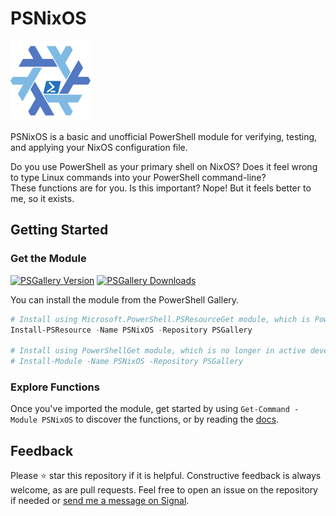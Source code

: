 # PSNixOS  
![](images/psnixos-icon-128x128.png)  
  
PSNixOS is a basic and unofficial PowerShell module for verifying, testing, and applying your NixOS configuration file.  
  
Do you use PowerShell as your primary shell on NixOS? Does it feel wrong to type Linux commands into your PowerShell command-line?  
These functions are for you. Is this important? Nope! But it feels better to me, so it exists.  
  
## Getting Started  
### Get the Module
[![PSGallery Version](https://img.shields.io/powershellgallery/v/PSNixOS.png?style=for-the-badge&label=PowerShell%20Gallery)](https://www.powershellgallery.com/packages/PSNixOS/) [![PSGallery Downloads](https://img.shields.io/powershellgallery/dt/PSNixOS.png?style=for-the-badge&label=Downloads)](https://www.powershellgallery.com/packages/PSNixOS/)  
  
You can install the module from the PowerShell Gallery.
  
```PowerShell
# Install using Microsoft.PowerShell.PSResourceGet module, which is PowerShellGet's successor.
Install-PSResource -Name PSNixOS -Repository PSGallery

# Install using PowerShellGet module, which is no longer in active development.
# Install-Module -Name PSNixOS -Repository PSGallery
```  
  
### Explore Functions
Once you've imported the module, get started by using `Get-Command -Module PSNixOS` to discover the functions, or by reading the [docs](/docs).
  
## Feedback  
Please ⭐ star this repository if it is helpful. Constructive feedback is always welcome, as are pull requests. Feel free to open an issue on the repository if needed or [send me a message on Signal](https://griff.systems/signal).  
